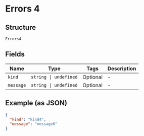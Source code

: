 
# Errors 4

## Structure

`Errors4`

## Fields

| Name | Type | Tags | Description |
|  --- | --- | --- | --- |
| `kind` | `string \| undefined` | Optional | - |
| `message` | `string \| undefined` | Optional | - |

## Example (as JSON)

```json
{
  "kind": "kind4",
  "message": "message6"
}
```

